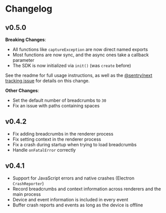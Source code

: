 # Changelog

## v0.5.0

**Breaking Changes**:

* All functions like `captureException` are now direct named exports
* Most functions are now sync, and the async ones take a callback parameter
* The SDK is now initialized via `init()` (was `create` before)

See the readme for full usage instructions, as well as the
[@sentry/next tracking issue](https://github.com/getsentry/raven-js/issues/1281)
for details on this change.

**Other Changes**:

* Set the default number of breadcrumbs to `30`
* Fix an issue with paths containing spaces

## v0.4.2

* Fix adding breadcrumbs in the renderer process
* Fix setting context in the renderer process
* Fix a crash during startup when trying to load breadcrumbs
* Handle `onFatalError` correctly

## v0.4.1

* Support for JavaScript errors and native crashes (Electron `CrashReporter`)
* Record breadcrumbs and context information across renderers and the main
  process
* Device and event information is included in every event
* Buffer crash reports and events as long as the device is offline
